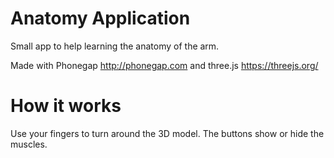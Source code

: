 # Anatomy Application
Small app to help learning the anatomy of the arm.

Made with Phonegap http://phonegap.com and three.js https://threejs.org/

# How it works
Use your fingers to turn around the 3D model.
The buttons show or hide the muscles. 

